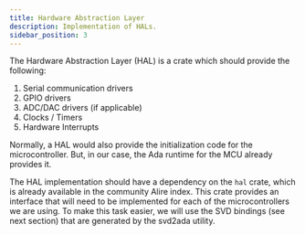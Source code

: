 ```yaml
---
title: Hardware Abstraction Layer
description: Implementation of HALs.
sidebar_position: 3
---
```


The Hardware Abstraction Layer (HAL) is a crate which should provide the following:

1. Serial communication drivers
2. GPIO drivers
3. ADC/DAC drivers (if applicable)
4. Clocks / Timers
5. Hardware Interrupts

Normally, a HAL would also provide the initialization code for the microcontroller. But, in our case, the Ada runtime for the MCU already provides it.

The HAL implementation should have a dependency on the `hal` crate, which is already available in the community Alire index. This crate provides an interface that will need to be implemented for each of the microcontrollers we are using. To make this task easier, we will use the SVD bindings (see next section) that are generated by the svd2ada utility.